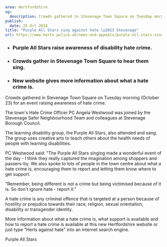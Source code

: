 ```yaml
area: Hertfordshire
og:
  description: Crowds gathered in Stevenage Town Square on Tuesday morning (October 23) for an event raising awareness of hate crime.
publish:
  date: 25 Oct 2018
title: "Purple All Stars sing against hate \u2013 Stevenage"
url: https://www.herts.police.uk/news-and-appeals/purple-all-stars-sing-against-hate-stevenage-1975e
```

* ### Purple All Stars raise awareness of disability hate crime.

 * ### Crowds gather in Stevenage Town Square to hear them sing.

 * ### New website gives more information about what a hate crime is.

Crowds gathered in Stevenage Town Square on Tuesday morning (October 23) for an event raising awareness of hate crime.

The town's Hate Crime Officer PC Angela Westwood was joined by the Stevenage Safer Neighbourhood Team and colleagues at Stevenage Borough Council.

The learning disability group, the Purple All Stars, also attended and sang. The group uses creative arts to teach others about the health needs of people with learning disabilities.

PC Westwood said: "The Purple All Stars singing made a wonderful event of the day - I think they really captured the imagination among shoppers and passers-by. We also spoke to lots of people in the town centre about what a hate crime is, encouraging them to report and letting them know where to get support.

"Remember, being different is not a crime but being victimised because of it is. So don't ignore hate - report it."

A hate crime is any criminal offence that is targeted at a person because of hostility or prejudice towards their race, religion, sexual orientation, disability or transgender identity.

More information about what a hate crime is, what support is available and how to report a hate crime is available at this new Hertfordshire website or just type "Herts against hate" into an internet search engine.

Purple All Stars
